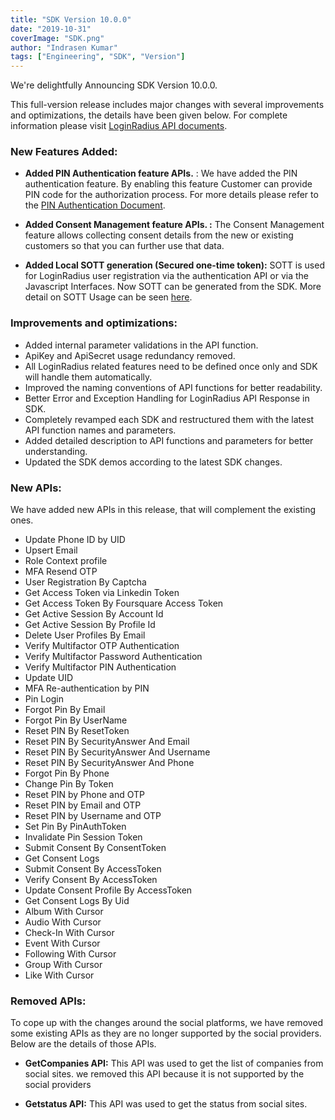 ```yaml
---
title: "SDK Version 10.0.0"
date: "2019-10-31"
coverImage: "SDK.png"
author: "Indrasen Kumar"
tags: ["Engineering", "SDK", "Version"]
---
```


We're delightfully Announcing SDK Version 10.0.0. 

This full-version release includes major changes with several improvements and optimizations, the details have been given below. For complete information please visit [LoginRadius API documents](https://www.loginradius.com/docs/api/).

### **New Features Added:**

- **Added PIN Authentication feature APIs.** : We have added the PIN authentication feature. By enabling this feature Customer can provide PIN code for the authorization process. For more details please refer to the [PIN Authentication Document](https://www.loginradius.com/docs/api/v2/customer-identity-api/authentication/pin-authentication/overview/).

- **Added Consent Management feature APIs. :** The Consent Management feature allows collecting consent details from the new or existing customers so that you can further use that data.

- **Added Local SOTT generation (Secured one-time token):** SOTT is used for LoginRadius user registration via the authentication API or via the Javascript Interfaces. Now SOTT can be generated from the SDK. More detail on SOTT Usage can be seen [here](https://www.loginradius.com/docs/api/v2/customer-identity-api/sott-usage).

### **Improvements and optimizations:** 

- Added internal parameter validations in the API function.
- ApiKey and ApiSecret usage redundancy removed.
- All LoginRadius related features need to be defined once only and SDK will handle them automatically.
- Improved the naming conventions of API functions for better readability.
- Better Error and Exception Handling for LoginRadius API Response in SDK.
- Completely revamped each SDK and restructured them with the latest API function names and parameters.
- Added detailed description to API functions and parameters for better understanding.
- Updated the SDK demos according to the latest SDK changes.

### **New APIs:**

We have added new APIs in this release, that will complement the existing ones.

- Update Phone ID by UID
- Upsert Email
- Role Context profile
- MFA Resend OTP
- User Registration By Captcha
- Get Access Token via Linkedin Token
- Get Access Token By Foursquare Access Token
- Get Active Session By Account Id
- Get Active Session By Profile Id
- Delete User Profiles By Email
- Verify Multifactor OTP Authentication
- Verify Multifactor Password Authentication
- Verify Multifactor PIN Authentication
- Update UID
- MFA Re-authentication by PIN
- Pin Login
- Forgot Pin By Email
- Forgot Pin By UserName
- Reset PIN By ResetToken
- Reset PIN By SecurityAnswer And Email
- Reset PIN By SecurityAnswer And Username
- Reset PIN By SecurityAnswer And Phone
- Forgot Pin By Phone
- Change Pin By Token
- Reset PIN by Phone and OTP
- Reset PIN by Email and OTP
- Reset PIN by Username and OTP
- Set Pin By PinAuthToken
- Invalidate Pin Session Token
- Submit Consent By ConsentToken
- Get Consent Logs
- Submit Consent By AccessToken
- Verify Consent By AccessToken
- Update Consent Profile By AccessToken
- Get Consent Logs By Uid
- Album With Cursor
- Audio With Cursor
- Check-In With Cursor
- Event With Cursor
- Following With Cursor
- Group With Cursor
- Like With Cursor

### **Removed APIs:**

To cope up with the changes around the social platforms, we have removed some existing APIs as they are no longer supported by the social providers. Below are the details of those APIs.

- **GetCompanies API:** This API was used to get the list of companies from social sites. we removed this API because it is not supported by the social providers

- **Getstatus API:** This API was used to get the status from social sites.

